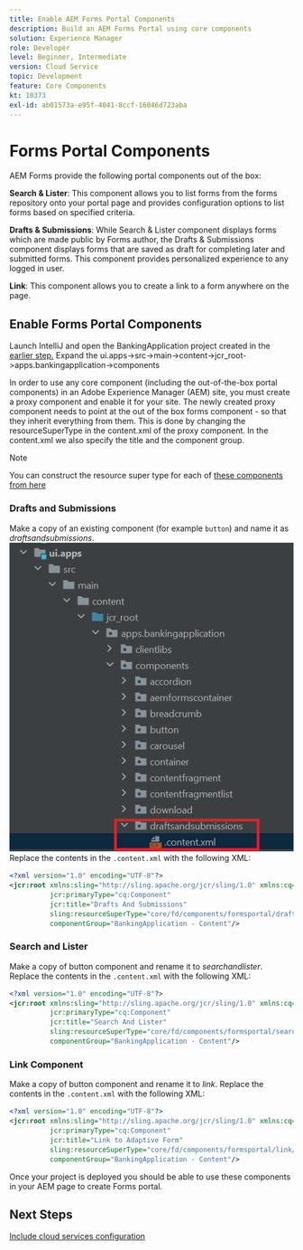 ```yaml
---
title: Enable AEM Forms Portal Components
description: Build an AEM Forms Portal using core components
solution: Experience Manager
role: Developer
level: Beginner, Intermediate
version: Cloud Service
topic: Development
feature: Core Components
kt: 10373
exl-id: ab01573a-e95f-4041-8ccf-16046d723aba
---
```

# Forms Portal Components

AEM Forms provide the following portal components out of the box:

**Search & Lister**: This component allows you to list forms from the forms repository onto your portal page and provides configuration options to list forms based on specified criteria.

**Drafts & Submissions**: While Search & Lister component displays forms which are made public by Forms author, the Drafts & Submissions component displays forms that are saved as draft for completing later and submitted forms. This component provides personalized experience to any logged in user.

**Link**: This component allows you to create a link to a form anywhere on the page.

## Enable Forms Portal Components

Launch IntelliJ and open the BankingApplication project created in the [earlier step.](./getting-started.md) Expand the ui.apps->src->main->content->jcr_root->apps.bankingapplication->components

In order to use any core component (including the out-of-the-box portal components) in an Adobe Experience Manager (AEM) site, you must create a proxy component and enable it for your site. 
The newly created proxy component needs to point at the out of the box forms component - so that they inherit everything from them. This is done by changing the resourceSuperType in the content.xml of the proxy component. In the content.xml we also specify the title and the component group.
>[!NOTE]
>
> You can construct the resource super type for each of [these components from here](https://github.com/adobe/aem-core-forms-components/tree/master/ui.apps/src/main/content/jcr_root/apps/core/fd/components/formsportal)


### Drafts and Submissions

Make a copy of an existing component (for example `button`) and name it as _draftsandsubmissions_. 
![draftsandsubmissions](assets/forms-portal-components2.png)
Replace the contents in the `.content.xml` with the following XML:

```xml
<?xml version="1.0" encoding="UTF-8"?>
<jcr:root xmlns:sling="http://sling.apache.org/jcr/sling/1.0" xmlns:cq="http://www.day.com/jcr/cq/1.0" xmlns:jcr="http://www.jcp.org/jcr/1.0"
          jcr:primaryType="cq:Component"
          jcr:title="Drafts And Submissions"
          sling:resourceSuperType="core/fd/components/formsportal/draftsandsubmissions/v1/draftsandsubmissions"
          componentGroup="BankingApplication - Content"/>

```

### Search and Lister

Make a copy of button component and rename it to _searchandlister_.
Replace the contents in the `.content.xml` with the following XML:


```xml
<?xml version="1.0" encoding="UTF-8"?>
<jcr:root xmlns:sling="http://sling.apache.org/jcr/sling/1.0" xmlns:cq="http://www.day.com/jcr/cq/1.0" xmlns:jcr="http://www.jcp.org/jcr/1.0"
          jcr:primaryType="cq:Component"
          jcr:title="Search And Lister"
          sling:resourceSuperType="core/fd/components/formsportal/searchlister/v1/searchlister"
          componentGroup="BankingApplication - Content"/>

```

### Link Component

Make a copy of button component and rename it to _link_.
Replace the contents in the `.content.xml` with the following XML:


```xml
<?xml version="1.0" encoding="UTF-8"?>
<jcr:root xmlns:sling="http://sling.apache.org/jcr/sling/1.0" xmlns:cq="http://www.day.com/jcr/cq/1.0" xmlns:jcr="http://www.jcp.org/jcr/1.0"
          jcr:primaryType="cq:Component"
          jcr:title="Link to Adaptive Form"
          sling:resourceSuperType="core/fd/components/formsportal/link/v2/link"
          componentGroup="BankingApplication - Content"/>

```

Once your project is deployed you should be able to use these components in your AEM page to create Forms portal.

## Next Steps

[Include cloud services configuration](./azure-storage-fdm.md)
